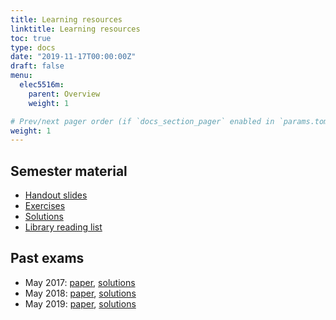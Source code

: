 ```yaml
---
title: Learning resources
linktitle: Learning resources
toc: true
type: docs
date: "2019-11-17T00:00:00Z"
draft: false
menu:
  elec5516m:
    parent: Overview
    weight: 1

# Prev/next pager order (if `docs_section_pager` enabled in `params.toml`)
weight: 1
---
```


## Semester material

- [Handout slides](https://www.dropbox.com/s/kj3c30pwivr0u0o/PDF_handout_Bates_numbering.pdf?dl=1)
- [Exercises](https://www.dropbox.com/s/mxskru0t1rrgkn2/all_exercises.pdf?dl=1)
- [Solutions](https://www.dropbox.com/s/g7lczoi0pi98e4m/all_solutions.pdf?dl=1)
- [Library reading list](http://lib5.leeds.ac.uk/rlists/broker/?bbModuleId=201920_35757_ELEC5516M&bbListId=_6888503_1&arc=host_minerva&bbLastListId=_5431118_1)
  
## Past exams

- May 2017: [paper](https://www.dropbox.com/s/480a3jj2i3o9ujv/ELEC5515M_exam_paper_1617.pdf?dl=1), [solutions](https://www.dropbox.com/s/4fb0pyuauhvoh7z/ELEC5515M_exam_solutions_1617.pdf?dl=1)
- May 2018: [paper](https://www.dropbox.com/s/72jewpfzuwwsmj3/201718_ELEC5515M01_Exam_Final.pdf?dl=1), [solutions](https://www.dropbox.com/s/i6gom6wyqqrdv6x/201718_ELEC5515M01_Solutions_Final.pdf?dl=1)
- May 2019: [paper](https://www.dropbox.com/s/eqcfqtpar0pgn45/1819_ELEC5516M01_ExamPaper_LM_Final_WHITE.pdf?dl=1), [solutions](https://www.dropbox.com/s/e050pdqfk9khw9q/201819_ELEC5516M01_Full%20Solutions_Final.pdf?dl=1)